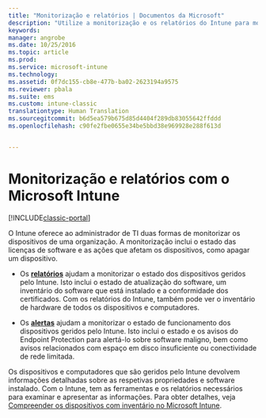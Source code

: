 ```yaml
---
title: "Monitorização e relatórios | Documentos da Microsoft"
description: "Utilize a monitorização e os relatórios do Intune para monitorizar o estado dos dispositivos da sua organização."
keywords: 
manager: angrobe
ms.date: 10/25/2016
ms.topic: article
ms.prod: 
ms.service: microsoft-intune
ms.technology: 
ms.assetid: 0f7dc155-cb8e-477b-ba02-2623194a9575
ms.reviewer: pbala
ms.suite: ems
ms.custom: intune-classic
translationtype: Human Translation
ms.sourcegitcommit: b6d5ea579b675d85d4404f289db83055642ffddd
ms.openlocfilehash: c90fe2fbe0655e34be5bbd38e969928e288f613d


---
```


# <a name="monitoring-and-reports-with-microsoft-intune"></a>Monitorização e relatórios com o Microsoft Intune

[!INCLUDE[classic-portal](../includes/classic-portal.md)]

O Intune oferece ao administrador de TI duas formas de monitorizar os dispositivos de uma organização. A monitorização inclui o estado das licenças de software e as ações que afetam os dispositivos, como apagar um dispositivo.

-   Os **[relatórios](../deploy-use/understand-microsoft-intune-operations-by-using-reports.md)** ajudam a monitorizar o estado dos dispositivos geridos pelo Intune. Isto inclui o estado de atualização do software, um inventário do software que está instalado e a conformidade dos certificados.
     Com os relatórios do Intune, também pode ver o inventário de hardware de todos os dispositivos e computadores.

-   Os **[alertas](../deploy-use/get-notified-by-alerts.md)** ajudam a monitorizar o estado de funcionamento dos dispositivos geridos pelo Intune. Isto inclui o estado e os avisos do Endpoint Protection para alertá-lo sobre software maligno, bem como avisos relacionados com espaço em disco insuficiente ou conectividade de rede limitada.

Os dispositivos e computadores que são geridos pelo Intune devolvem informações detalhadas sobre as respetivas propriedades e software instalado. Com o Intune, tem as ferramentas e os relatórios necessários para examinar e apresentar as informações. Para obter detalhes, veja [Compreender os dispositivos com inventário no Microsoft Intune](../deploy-use/understand-your-devices-with-inventory-in-microsoft-intune.md).



<!--HONumber=Dec16_HO2-->


